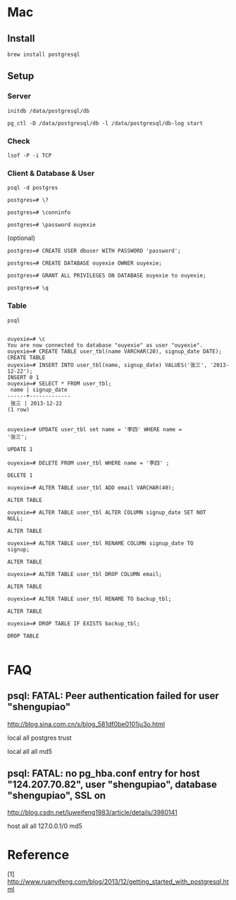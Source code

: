 #  Mac 

## Install

```
brew install postgresql
```

## Setup

### Server

```
initdb /data/postgresql/db
```

```
pg_ctl -D /data/postgresql/db -l /data/postgresql/db-log start
```
### Check

```
lsof -P -i TCP
```

### Client & Database & User

```
psql -d postgres
```

```
postgres=# \?
```

```
postgres=# \conninfo
```

```
postgres=# \password ouyexie
```

(optional)
```
postgres=# CREATE USER dbuser WITH PASSWORD 'password';
```

```
postgres=# CREATE DATABASE ouyexie OWNER ouyexie;
```

```
postgres=# GRANT ALL PRIVILEGES ON DATABASE ouyexie to ouyexie;
```

```
postgres=# \q
```

### Table

```
psql
```
<div>
<code>
ouyexie=# \c  
You are now connected to database "ouyexie" as user "ouyexie".  
ouyexie=# CREATE TABLE user_tbl(name VARCHAR(20), signup_date DATE);  
CREATE TABLE  
ouyexie=# INSERT INTO user_tbl(name, signup_date) VALUES('张三', '2013-12-22');  
INSERT 0 1  
ouyexie=# SELECT * FROM user_tbl;  
 name | signup_date   
------+-------------  
 张三 | 2013-12-22  
(1 row)  

ouyexie=# UPDATE user_tbl set name = '李四' WHERE name = '张三';  
UPDATE 1  
ouyexie=# DELETE FROM user_tbl WHERE name = '李四' ;  
DELETE 1  
ouyexie=# ALTER TABLE user_tbl ADD email VARCHAR(40);  
ALTER TABLE  
ouyexie=# ALTER TABLE user_tbl ALTER COLUMN signup_date SET NOT NULL;  
ALTER TABLE  
ouyexie=# ALTER TABLE user_tbl RENAME COLUMN signup_date TO signup;  
ALTER TABLE  
ouyexie=# ALTER TABLE user_tbl DROP COLUMN email;  
ALTER TABLE  
ouyexie=# ALTER TABLE user_tbl RENAME TO backup_tbl;  
ALTER TABLE  
ouyexie=# DROP TABLE IF EXISTS backup_tbl;  
DROP TABLE  
</code>
</div>

# FAQ

## psql: FATAL:  Peer authentication failed for user "shengupiao"

http://blog.sina.com.cn/s/blog_581df0be0101ju3o.html

local   all             postgres                                trust

local   all             all                                     md5

## psql: FATAL:  no pg_hba.conf entry for host "124.207.70.82", user "shengupiao", database "shengupiao", SSL on

http://blog.csdn.net/luweifeng1983/article/details/3980141

host    all             all             127.0.0.1/0            md5

# Reference

[1] http://www.ruanyifeng.com/blog/2013/12/getting_started_with_postgresql.html
